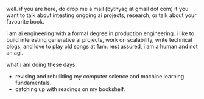 well. if you are here, do drop me a mail (bythyag at gmail dot com) if you want to talk about intesting ongoing ai projects, research, or talk about your favourite book. 

i am ai engineering with a formal degree in production engineering. i like to build interesting generative ai projects, work on scalability, write technical blogs, and love to play old songs at 1am. rest assured, i am a human and not an agi.

what i am doing these days: 
- revising and rebuilding my computer science and machine learning fundamentals.
- catching up with readings on my bookshelf.



